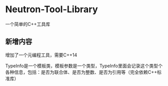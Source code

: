 # Neutron-Tool-Library
一个简单的C++工具库

## 新增内容

增加了一个元编程工具，需要C++14

TypeInfo是一个模板类，模板参数是一个类型，TypeInfo里面会记录这个类型个各种信息，包括：是否为联合体、是否为整数、是否为引用等（完全依赖C++标准库）
